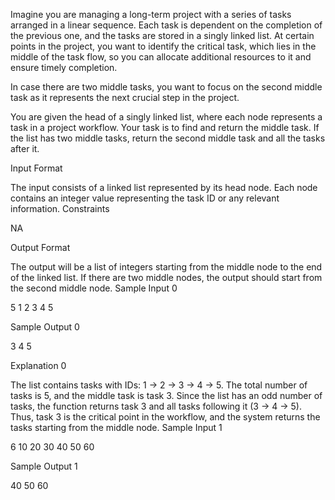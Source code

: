 Imagine you are managing a long-term project with a series of tasks arranged in a linear sequence. Each task is dependent on the completion of the previous one, and the tasks are stored in a singly linked list. At certain points in the project, you want to identify the critical task, which lies in the middle of the task flow, so you can allocate additional resources to it and ensure timely completion.

In case there are two middle tasks, you want to focus on the second middle task as it represents the next crucial step in the project.

You are given the head of a singly linked list, where each node represents a task in a project workflow. Your task is to find and return the middle task. If the list has two middle tasks, return the second middle task and all the tasks after it.

Input Format

The input consists of a linked list represented by its head node.
Each node contains an integer value representing the task ID or any relevant information.
Constraints

NA

Output Format

The output will be a list of integers starting from the middle node to the end of the linked list.
If there are two middle nodes, the output should start from the second middle node.
Sample Input 0

5
1 2 3 4 5

Sample Output 0

3 4 5

Explanation 0

The list contains tasks with IDs: 1 -> 2 -> 3 -> 4 -> 5.
The total number of tasks is 5, and the middle task is task 3.
Since the list has an odd number of tasks, the function returns task 3 and all tasks following it (3 -> 4 -> 5).
Thus, task 3 is the critical point in the workflow, and the system returns the tasks starting from the middle node.
Sample Input 1

6
10 20 30 40 50 60

Sample Output 1

40 50 60
